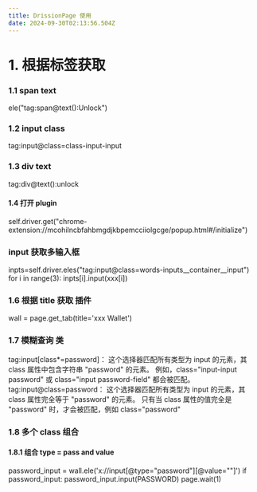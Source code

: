 ```yaml
---
title: DrissionPage 使用
date: 2024-09-30T02:13:56.504Z
---
```








# 1. 根据标签获取

### 1.1 span text

ele("tag:span@text():Unlock")

### 1.2 input  class

tag:input@class=class-input-input

### 1.3  div text
tag:div@text():unlock

#### 1.4 打开 plugin
 self.driver.get("chrome-extension://mcohilncbfahbmgdjkbpemcciiolgcge/popup.html#/initialize")


### input 获取多输入框
 inpts=self.driver.eles("tag:input@class=words-inputs__container__input")
 for i in range(3):
            inpts[i].input(xxx[i])

### 1.6 根据 title 获取  插件
wall = page.get_tab(title='xxx Wallet')


### 1.7 模糊查询 类

tag:input[class*=password]：
这个选择器匹配所有类型为 input 的元素，其 class 属性中包含字符串 "password" 的元素。
例如，class="input-input password" 或 class="input password-field" 都会被匹配。
tag:input@class=password：
这个选择器匹配所有类型为 input 的元素，其 class 属性完全等于 "password" 的元素。
只有当 class 属性的值完全是 "password" 时，才会被匹配，例如 class="password"



### 1.8 多个 class 组合
#### 1.8.1 组合 type = pass and value
password_input = wall.ele('x://input[@type="password"][@value=""]')
            if password_input:
                password_input.input(PASSWORD)
                page.wait(1)





